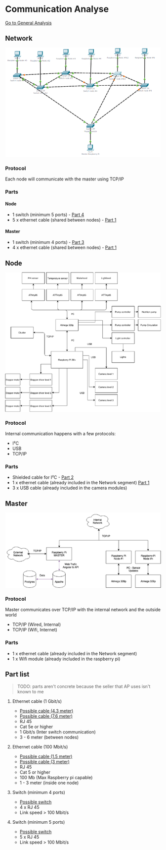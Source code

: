 # Communication Analyse
[Go to General Analysis](../../analysis#communication)

## Network

![Network topology](../../images/analysis/general/ScalableNodeTopology.png)

### Protocol
Each node will communicate with the master using TCP/IP

### Parts
#### Node
* 1 switch (minimum 5 ports)  - [Part 4](#partslist)
* 5 x ethernet cable (shared between nodes)  - [Part 1](#partslist)

#### Master
* 1 switch (minimum 4 ports)  - [Part 3](#partslist)
* 4 x ethernet cable (shared between nodes)  - [Part 1](#partslist)

## Node

![Block diagram of a Node](../../images/analysis/general/hardware_blockdiagram.png)

### Protocol
Internal communication happens with a few protocols:

* I²C
* USB
* TCP/IP

### Parts
* Shielded cable for I²C - [Part 2](#partslist)
* 1 x ethernet cable (already included in the Network segment) [Part 1](#partslist)
* 3 x USB cable (already included in the camera modules)


## Master

![Block diagram of a Node](../../images/analysis/web/webplatform_blockdiagram.png)

### Protocol
Master communicates over TCP/IP with the internal network and the outside world

* TCP/IP (Wired, Internal)
* TCP/IP (Wifi, Internet)

### Parts
* 1 x ethernet cable (already included in the Network segment)
* 1 x Wifi module (already included in the raspberry pi)

<a id="partslist"></a>
## Part list

> TODO: parts aren't concrete because the seller that AP uses isn't known to me 

1. Ethernet cable (1 Gbit/s)
    * [Possible cable (4.3 meter)](https://www.amazon.com/AmazonBasics-RJ45-Cat-6-Ethernet-Patch-Cable-14-Feet-4-3-Meters/dp/B00N2VJ2CG/ref=sxin_2?crid=KYIQGWN9LG3Z&keywords=cat+5+cable&pd_rd_i=B00N2VJ2CG&pd_rd_r=ec66b30f-1f01-4fc7-a367-20040bd349af&pd_rd_w=ad7Nu&pd_rd_wg=QorO8&pf_rd_p=70355792-caa9-41b7-bbcc-bee9ee21b884&pf_rd_r=AHTBSZHTBAW917YYM4EY&qid=1550337980&s=gateway&sprefix=cat+5%2Caps%2C220)
    * [Possible cable (7.6 meter)](https://www.amazon.com/AmazonBasics-RJ45-Cat-6-Ethernet-Patch-Cable-25-Feet-7-6-Meters/dp/B00N2VIWPY/ref=sxin_2?crid=KYIQGWN9LG3Z&keywords=cat+5+cable&pd_rd_i=B00N2VIWPY&pd_rd_r=ec66b30f-1f01-4fc7-a367-20040bd349af&pd_rd_w=ad7Nu&pd_rd_wg=QorO8&pf_rd_p=70355792-caa9-41b7-bbcc-bee9ee21b884&pf_rd_r=AHTBSZHTBAW917YYM4EY&qid=1550337980&s=gateway&sprefix=cat+5%2Caps%2C220)
    * RJ 45
    * Cat 5e or higher
    * 1 Gbit/s (Inter switch communication)
    * 3 - 6 meter (between nodes)

2. Ethernet cable (100 Mbit/s)
    * [Possible cable (1.5 meter)](https://www.amazon.com/AmazonBasics-RJ45-Cat-6-Ethernet-Patch-Cable-5-Feet-1-5-Meters/dp/B00N2VILDM/ref=sxin_2?crid=KYIQGWN9LG3Z&keywords=cat+5+cable&pd_rd_i=B00N2VILDM&pd_rd_r=ec66b30f-1f01-4fc7-a367-20040bd349af&pd_rd_w=ad7Nu&pd_rd_wg=QorO8&pf_rd_p=70355792-caa9-41b7-bbcc-bee9ee21b884&pf_rd_r=AHTBSZHTBAW917YYM4EY&qid=1550337980&s=gateway&sprefix=cat+5%2Caps%2C220)
    * [Possible cable (3 meter)](https://www.amazon.com/TP-Link-Ethernet-Optimization-Unmanaged-TL-SG105/dp/B00A128S24/ref=sr_1_1?fst=as%3Aoff&qid=1550337134&refinements=p_n_feature_four_browse-bin%3A5662321011&rnid=5662319011&s=pc&sr=1-1&th=1)
    * RJ 45
    * Cat 5 or higher
    * 100 Mb (Max Raspberry pi capable)
    * 1 - 3 meter (inside one node)

3. Switch (minimum 4 ports)
    * [Possible switch](https://www.amazon.com/TP-Link-Ethernet-Optimization-Unmanaged-TL-SG105/dp/B00A128S24/ref=sr_1_1?fst=as%3Aoff&qid=1550337134&refinements=p_n_feature_four_browse-bin%3A5662321011&rnid=5662319011&s=pc&sr=1-1&th=1)
    * 4 x RJ 45
    * Link speed > 100 Mbit/s

4. Switch (minimum 5 ports)
    * [Possible switch](https://www.amazon.com/TP-Link-Ethernet-Optimization-Unmanaged-TL-SG105/dp/B00A128S24/ref=sr_1_1?fst=as%3Aoff&qid=1550337134&refinements=p_n_feature_four_browse-bin%3A5662321011&rnid=5662319011&s=pc&sr=1-1&th=1)
    * 5 x RJ 45
    * Link speed > 100 Mbit/s